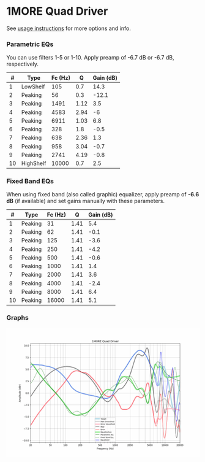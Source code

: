 # 1MORE Quad Driver
See [usage instructions](https://github.com/jaakkopasanen/AutoEq#usage) for more options and info.

### Parametric EQs
You can use filters 1-5 or 1-10. Apply preamp of -6.7 dB or -6.7 dB, respectively.

|   # | Type      |   Fc (Hz) |    Q |   Gain (dB) |
|-----|-----------|-----------|------|-------------|
|   1 | LowShelf  |       105 | 0.7  |        14.3 |
|   2 | Peaking   |        56 | 0.3  |       -12.1 |
|   3 | Peaking   |      1491 | 1.12 |         3.5 |
|   4 | Peaking   |      4583 | 2.94 |        -6   |
|   5 | Peaking   |      6911 | 1.03 |         6.8 |
|   6 | Peaking   |       328 | 1.8  |        -0.5 |
|   7 | Peaking   |       638 | 2.36 |         1.3 |
|   8 | Peaking   |       958 | 3.04 |        -0.7 |
|   9 | Peaking   |      2741 | 4.19 |        -0.8 |
|  10 | HighShelf |     10000 | 0.7  |         2.5 |

### Fixed Band EQs
When using fixed band (also called graphic) equalizer, apply preamp of **-6.6 dB** (if available) and set gains manually with these parameters.

|   # | Type    |   Fc (Hz) |    Q |   Gain (dB) |
|-----|---------|-----------|------|-------------|
|   1 | Peaking |        31 | 1.41 |         5.4 |
|   2 | Peaking |        62 | 1.41 |        -0.1 |
|   3 | Peaking |       125 | 1.41 |        -3.6 |
|   4 | Peaking |       250 | 1.41 |        -4.2 |
|   5 | Peaking |       500 | 1.41 |        -0.6 |
|   6 | Peaking |      1000 | 1.41 |         1.4 |
|   7 | Peaking |      2000 | 1.41 |         3.6 |
|   8 | Peaking |      4000 | 1.41 |        -2.4 |
|   9 | Peaking |      8000 | 1.41 |         6.4 |
|  10 | Peaking |     16000 | 1.41 |         5.1 |

### Graphs
![](./1MORE%20Quad%20Driver.png)
